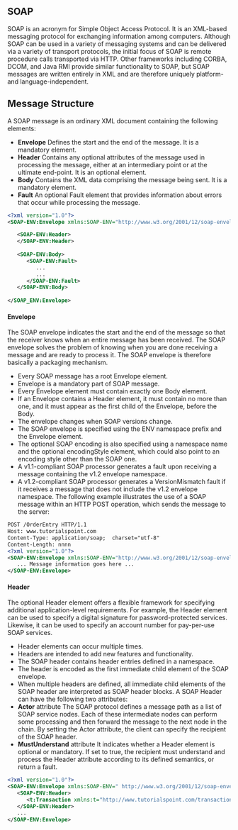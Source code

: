 ## SOAP
SOAP is an acronym for Simple Object Access Protocol. It is an XML-based messaging protocol for exchanging information among computers. Although SOAP can be used in a variety of messaging systems and can be delivered via a variety of transport protocols, the initial focus of SOAP is remote procedure calls transported via HTTP. Other frameworks including CORBA, DCOM, and Java RMI provide similar functionality to SOAP, but SOAP messages are written entirely in XML and are therefore uniquely platform- and language-independent.

## Message Structure
A SOAP message is an ordinary XML document containing the following elements:
- **Envelope** Defines the start and the end of the message. It is a mandatory element.
- **Header** Contains any optional attributes of the message used in processing the message, either at an intermediary point or at the ultimate end-point. It is an optional element.
- **Body** Contains the XML data comprising the message being sent. It is a mandatory element.
- **Fault** An optional Fault element that provides information about errors that occur while processing the message.
```xml
<?xml version="1.0"?>
<SOAP-ENV:Envelope xmlns:SOAP-ENV="http://www.w3.org/2001/12/soap-envelope" SOAP-ENV:encodingStyle="http://www.w3.org/2001/12/soap-encoding">

   <SOAP-ENV:Header>
   </SOAP-ENV:Header>
   
   <SOAP-ENV:Body>
      <SOAP-ENV:Fault>
         ...
         ...
      </SOAP-ENV:Fault>
   </SOAP-ENV:Body>
   
</SOAP_ENV:Envelope>
```

#### Envelope
The SOAP envelope indicates the start and the end of the message so that the receiver knows when an entire message has been received. The SOAP envelope solves the problem of knowing when you are done receiving a message and are ready to process it. The SOAP envelope is therefore basically a packaging mechanism.
- Every SOAP message has a root Envelope element.
- Envelope is a mandatory part of SOAP message.
- Every Envelope element must contain exactly one Body element.
- If an Envelope contains a Header element, it must contain no more than one, and it must appear as the first child of the Envelope, before the Body.
- The envelope changes when SOAP versions change.
- The SOAP envelope is specified using the ENV namespace prefix and the Envelope element.
- The optional SOAP encoding is also specified using a namespace name and the optional encodingStyle element, which could also point to an encoding style other than the SOAP one.
- A v1.1-compliant SOAP processor generates a fault upon receiving a message containing the v1.2 envelope namespace.
- A v1.2-compliant SOAP processor generates a VersionMismatch fault if it receives a message that does not include the v1.2 envelope namespace.
The following example illustrates the use of a SOAP message within an HTTP POST operation, which sends the message to the server:
```xml
POST /OrderEntry HTTP/1.1
Host: www.tutorialspoint.com
Content-Type: application/soap;  charset="utf-8"
Content-Length: nnnn
<?xml version="1.0"?>
<SOAP-ENV:Envelope xmlns:SOAP-ENV="http://www.w3.org/2001/12/soap-envelope" SOAP-ENV:encodingStyle=" http://www.w3.org/2001/12/soap-encoding">
   ... Message information goes here ...
</SOAP-ENV:Envelope>
```

#### Header
The optional Header element offers a flexible framework for specifying additional application-level requirements. For example, the Header element can be used to specify a digital signature for password-protected services. Likewise, it can be used to specify an account number for pay-per-use SOAP services.
- Header elements can occur multiple times.
- Headers are intended to add new features and functionality.
- The SOAP header contains header entries defined in a namespace.
- The header is encoded as the first immediate child element of the SOAP envelope.
- When multiple headers are defined, all immediate child elements of the SOAP header are interpreted as SOAP header blocks.
A SOAP Header can have the following two attributes:
- **Actor** attribute
The SOAP protocol defines a message path as a list of SOAP service nodes. Each of these intermediate nodes can perform some processing and then forward the message to the next node in the chain. By setting the Actor attribute, the client can specify the recipient of the SOAP header.
- **MustUnderstand** attribute
It indicates whether a Header element is optional or mandatory. If set to true, the recipient must understand and process the Header attribute according to its defined semantics, or return a fault.
```xml
<?xml version="1.0"?>
<SOAP-ENV:Envelope xmlns:SOAP-ENV=" http://www.w3.org/2001/12/soap-envelope" SOAP-ENV:encodingStyle=" http://www.w3.org/2001/12/soap-encoding">
   <SOAP-ENV:Header>
      <t:Transaction xmlns:t="http://www.tutorialspoint.com/transaction/" SOAP-ENV:mustUnderstand="true">5</t:Transaction>
   </SOAP-ENV:Header>
   ...
</SOAP-ENV:Envelope>
```
